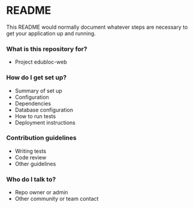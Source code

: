 # README #

This README would normally document whatever steps are necessary to get your application up and running.

### What is this repository for? ###

* Project edubloc-web

### How do I get set up? ###

* Summary of set up
* Configuration
* Dependencies
* Database configuration
* How to run tests
* Deployment instructions

### Contribution guidelines ###

* Writing tests
* Code review
* Other guidelines

### Who do I talk to? ###

* Repo owner or admin
* Other community or team contact
